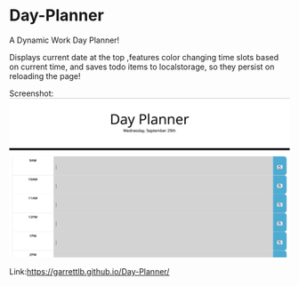 # Day-Planner

A Dynamic Work Day Planner!

Displays current date at the top ,features color changing time slots based on current time, and saves todo items to localstorage, so they persist on reloading the page! 

Screenshot:
<img src="./assets/images/Screen Shot 2021-09-29 at 10.32.57 PM.png">

Link:https://garrettlb.github.io/Day-Planner/
